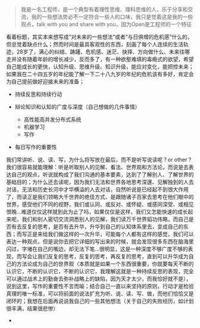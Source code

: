 > 我是一名工程师，是一个典型有着理性思维、理科思维的人，乐于分享和交流，我的一些想法势必不一定符合一些人的口味，我只是觉着这是我的一些观点，talk with you and share with you，因为Open是工程师的一个特征

看着标题，其实本来想写成“对未来的一些想法”或者“与日俱增的危机感”什么的，但总觉着缺点什么；然而时间是最具客观性的东西，刻画了每个人连续的生活轨迹，28岁了，满心的纠结、踌躇、危机感、迷茫、抉择、方向做什么、未来往哪走并没有随着年龄的增长减少，反而多了，有一种欲壑难填的毒瘾式的欲望，希望自己能成长的更快，认知升级、思维升级、知识升级，能应对变化，能把控未来；如果我在二十四五岁的年纪能了解一下二十八九岁的年纪的危机该有多好，肯定会为自己提前做好迎接未来的准备；

* 持续反思和持续行动

* 辩论知识和认知的广度与深度（自己想做的几件事情）

  * 高性能高并发分布式系统
  * 机器学习
  * 写作

* 每日写作的重要性

我们常讲听、说、读、写，为什么将写放在最后，而不是听写说读呢？or other？我们很容易就能理解：听是听取别人的见解、看法、世界观和方法论，而说是去表达自己的观点，听说就构成了我们沟通的基本要素，达到了了解别人、了解世界的基础目的；为什么还去读呢，因为我们无法和世界各地思考深邃、见解独到的人去对话，无法和历史长河中才华横溢的人去对话，自然听说是已经起不到很大作用了，而读正是我们领略大千世界的绝佳方式、是跟随诸子百家去思考在他们眼中的世界，感受他们不同的视野，我们或认同、或反对、或怀疑、或感同深受、或相见恨晚...难道仅仅这样就到此为止了吗，如果仅仅是这样，我们又怎能快速的成长起来呢，我们和别人密切交流洞悉别人的见解，我们读万千世界韬功伟略，而自己是否有去反复的思考，是否有去升华，升华到自己的认知体系里去，变成自己的东西；而写正是来给我们做这样的一次升华，可能每个人都有这样的感觉，我们可以表达一种观点，但是说你去把它详细的写出来的时候，就会发现很多东西在脑海里闪过，字堵在自己的嘴边，却无法下笔...很明显，这是一种深度不够广度不够的表现，而写会让我们反复的思考，反复的思考，再反复的思考，直到可以升华成为自己的方法论成为自己的世界观（本质就是如果一个东西很重要，你就要每天不断的认识它，不断的认识它，不断的认识它，我理解这就是一种持续反思的表现，完全可以通过战术上的勤奋去弥补战略上的缺陷，因为天才太少，而我恰好就不是），说到这里，写作的重要性不言而喻；结合自己一直以来坚持的原则，行动才是检验真理的唯一标准，可以将前面的说法扩充为听、说、读、写、做，而他们恰恰又是闭环的；我想在后面再说说我自己的一些其他想法（关于自己的失败经历，如计划很丰满，结果很悲惨）

* 


